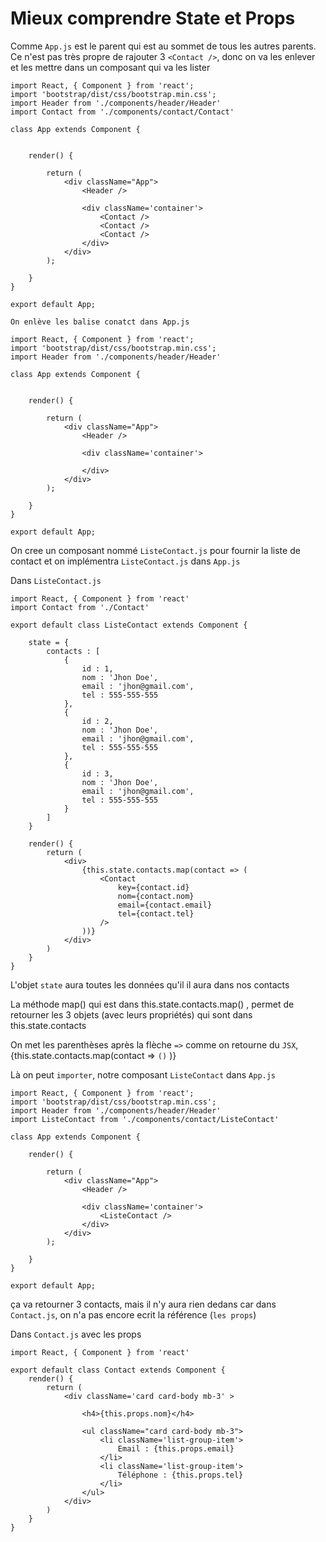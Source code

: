 # Mieux comprendre State et Props

Comme `App.js` est le parent qui est au sommet de tous les autres parents.
Ce n'est pas très propre de rajouter 3 `<Contact />`, donc on va les enlever et les mettre dans un composant qui va les lister  

    import React, { Component } from 'react';
    import 'bootstrap/dist/css/bootstrap.min.css';
    import Header from './components/header/Header'
    import Contact from './components/contact/Contact'

    class App extends Component {


        render() {

            return (
                <div className="App">
                    <Header />

                    <div className='container'>
                        <Contact />
                        <Contact />
                        <Contact />
                    </div>
                </div>
            );
            
        }
    }

    export default App;


`On enlève les balise conatct dans App.js`

    import React, { Component } from 'react';
    import 'bootstrap/dist/css/bootstrap.min.css';
    import Header from './components/header/Header'

    class App extends Component {


        render() {

            return (
                <div className="App">
                    <Header />

                    <div className='container'>
                        
                    </div>
                </div>
            );
            
        }
    }

    export default App;

On cree un composant nommé `ListeContact.js` pour fournir la liste de contact
et on implémentra `ListeContact.js` dans `App.js`

Dans `ListeContact.js`

    import React, { Component } from 'react'
    import Contact from './Contact'

    export default class ListeContact extends Component {

        state = {
            contacts : [
                {
                    id : 1,
                    nom : 'Jhon Doe',
                    email : 'jhon@gmail.com',
                    tel : 555-555-555
                },
                {
                    id : 2,
                    nom : 'Jhon Doe',
                    email : 'jhon@gmail.com',
                    tel : 555-555-555
                },
                {
                    id : 3,
                    nom : 'Jhon Doe',
                    email : 'jhon@gmail.com',
                    tel : 555-555-555
                }
            ]
        }

        render() {
            return (
                <div>
                    {this.state.contacts.map(contact => (
                        <Contact 
                            key={contact.id}
                            nom={contact.nom}
                            email={contact.email}
                            tel={contact.tel}
                        />
                    ))}
                </div>
            )
        }
    }

L'objet `state` aura toutes les données qu'il il aura dans nos contacts

La méthode map() qui est dans this.state.contacts.map() , permet de retourner les 3 objets (avec leurs propriétés) qui sont dans this.state.contacts 

On met les parenthèses après la flèche `=>` comme on retourne du `JSX`, 
{this.state.contacts.map(contact => `()` )}



Là on peut `importer`, notre composant `ListeContact` dans `App.js`


    import React, { Component } from 'react';
    import 'bootstrap/dist/css/bootstrap.min.css';
    import Header from './components/header/Header'
    import ListeContact from './components/contact/ListeContact'

    class App extends Component {

        render() {

            return (
                <div className="App">
                    <Header />

                    <div className='container'>
                        <ListeContact />
                    </div>
                </div>
            );
            
        }
    }

    export default App;

ça va retourner 3 contacts, mais il n'y aura rien dedans car dans `Contact.js`, on n'a pas encore ecrit la référence (`les props`)


Dans `Contact.js` avec les props

    import React, { Component } from 'react'

    export default class Contact extends Component {
        render() {
            return (
                <div className='card card-body mb-3' >

                    <h4>{this.props.nom}</h4>

                    <ul className="card card-body mb-3">
                        <li className='list-group-item'>
                            Email : {this.props.email}
                        </li>
                        <li className='list-group-item'>
                            Téléphone : {this.props.tel}
                        </li>
                    </ul>
                </div>
            )
        }
    }
